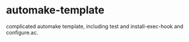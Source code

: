 # automake-template
complicated automake template, including test and install-exec-hook and configure.ac.
